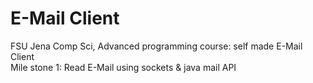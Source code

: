 # E-Mail Client
FSU Jena Comp Sci, Advanced programming course: self made E-Mail Client
<br>Mile stone 1: Read E-Mail using sockets & java mail API
